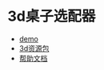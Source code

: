 # 3d桌子选配器

- [demo](desk-configurator.netlify.app) 
- [3d资源包](https://pan.baidu.com/s/1t-_oQCCuTyoMHJRrpZ-P4A?pwd=ar7f)
- [帮助文档](https://www.quizku.app/mystudy/set/680c24eb93602798f4543dd2)


